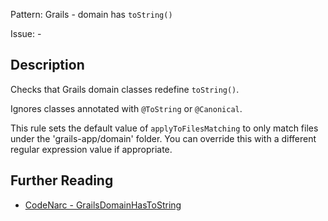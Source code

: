 Pattern: Grails - domain has `toString()`

Issue: -

## Description

Checks that Grails domain classes redefine `toString()`.

Ignores classes annotated with `@ToString` or `@Canonical`.

This rule sets the default value of `applyToFilesMatching` to only match files under the 'grails-app/domain' folder. You can override this with a different regular expression value if appropriate.

## Further Reading

* [CodeNarc - GrailsDomainHasToString](http://codenarc.sourceforge.net/codenarc-rules-grails.html#GrailsDomainHasToString)